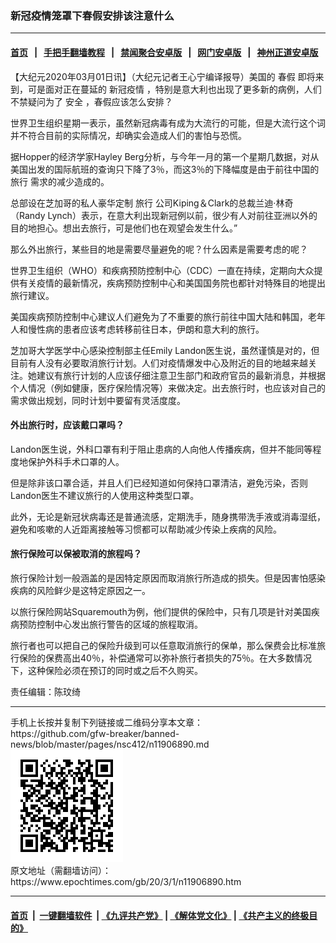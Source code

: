 ### 新冠疫情笼罩下春假安排该注意什么
------------------------

#### [首页](https://github.com/gfw-breaker/banned-news/blob/master/README.md) &nbsp;&nbsp;|&nbsp;&nbsp; [手把手翻墙教程](https://github.com/gfw-breaker/guides/wiki) &nbsp;&nbsp;|&nbsp;&nbsp; [禁闻聚合安卓版](https://github.com/gfw-breaker/bn-android) &nbsp;&nbsp;|&nbsp;&nbsp; [网门安卓版](https://github.com/oGate2/oGate) &nbsp;&nbsp;|&nbsp;&nbsp; [神州正道安卓版](https://github.com/SzzdOgate/update) 



<div><p>
 【大纪元2020年03月01日讯】（大纪元记者王心宁编译报导）美国的
 <ok href="https://www.epochtimes.com/gb/tag/%E6%98%A5%E5%81%87.html">
  春假
 </ok>
 即将来到，可是面对正在蔓延的
 <ok href="https://www.epochtimes.com/gb/tag/%E6%96%B0%E5%86%A0%E7%96%AB%E6%83%85.html">
  新冠疫情
 </ok>
 ，特别是意大利也出现了更多新的病例，人们不禁疑问为了
 <ok href="https://www.epochtimes.com/gb/tag/%E5%AE%89%E5%85%A8.html">
  安全
 </ok>
 ，春假应该怎么安排？
</p>
<p>
 世界卫生组织星期一表示，虽然新冠病毒有成为大流行的可能，但是大流行这个词并不符合目前的实际情况，却确实会造成人们的害怕与恐慌。
</p>
<p>
 据Hopper的经济学家Hayley Berg分析，与今年一月的第一个星期几数据，对从美国出发的国际航班的查询只下降了3％，而这3％的下降幅度是由于前往中国的
 <ok href="https://www.epochtimes.com/gb/tag/%E6%97%85%E8%A1%8C.html">
  旅行
 </ok>
 需求的减少造成的。
</p>
<p>
 总部设在芝加哥的私人豪华定制
 <ok href="https://www.epochtimes.com/gb/tag/%E6%97%85%E8%A1%8C.html">
  旅行
 </ok>
 公司Kiping＆Clark的总裁兰迪·林奇（Randy Lynch）表示，在意大利出现新冠例以前，很少有人对前往亚洲以外的目的地担心。想出去旅行，可是他们也在观望会发生什么。”
</p>
<p>
 那么外出旅行，某些目的地是需要尽量避免的呢？什么因素是需要考虑的呢？
</p>
<p>
 世界卫生组织（WHO）和疾病预防控制中心（CDC）一直在持续，定期向大众提供有关疫情的最新情况，疾病预防控制中心和美国国务院也都针对特殊目的地提出旅行建议。
</p>
<p>
 美国疾病预防控制中心建议人们避免为了不重要的旅行前往中国大陆和韩国，老年人和慢性病的患者应该考虑转移前往日本，伊朗和意大利的旅行。
</p>
<p>
 芝加哥大学医学中心感染控制部主任Emily Landon医生说，虽然谨慎是对的，但目前有人没有必要取消旅行计划。人们对疫情爆发中心及附近的目的地越来越关注。她建议有旅行计划的人应该仔细注意卫生部门和政府官员的最新消息，并根据个人情况（例如健康，医疗保险情况等）来做决定。出去旅行时，也应该对自己的需求做出规划，同时计划中要留有灵活度度。
</p>
<h4>
 外出旅行时，应该戴口罩吗？
</h4>
<p>
 Landon医生说，外科口罩有利于阻止患病的人向他人传播疾病，但并不能同等程度地保护外科手术口罩的人。
</p>
<p>
 但是除非该口罩合适，并且人们已经知道如何保持口罩清洁，避免污染，否则Landon医生不建议旅行的人使用这种类型口罩。
</p>
<p>
 此外，无论是新冠状病毒还是普通流感，定期洗手，随身携带洗手液或消毒湿纸，避免和咳嗽的人近距离接触等习惯都可以帮助减少传染上疾病的风险。
</p>
<h4>
 旅行保险可以保被取消的旅程吗？
</h4>
<p>
 旅行保险计划一般涵盖的是因特定原因而取消旅行所造成的损失。但是因害怕感染疾病的风险鲜少是这特定原因之一。
</p>
<p>
 以旅行保险网站Squaremouth为例，他们提供的保险中，只有几项是针对美国疾病预防控制中心发出旅行警告的区域的旅程取消。
</p>
<p>
 旅行者也可以把自己的保险升级到可以任意取消旅行的保单，那么保费会比标准旅行保险的保费高出40％，补偿通常可以弥补旅行者损失的75％。在大多数情况下，这种保险必须在预订的同时或之后不久购买。
</p>
<p>
 责任编辑：陈玟绮
</p>
</div>
<hr/>
手机上长按并复制下列链接或二维码分享本文章：<br/>
https://github.com/gfw-breaker/banned-news/blob/master/pages/nsc412/n11906890.md <br/>
<a href='https://github.com/gfw-breaker/banned-news/blob/master/pages/nsc412/n11906890.md'><img src='https://github.com/gfw-breaker/banned-news/blob/master/pages/nsc412/n11906890.md.png'/></a> <br/>
原文地址（需翻墙访问）：https://www.epochtimes.com/gb/20/3/1/n11906890.htm


------------------------
#### [首页](https://github.com/gfw-breaker/banned-news/blob/master/README.md) &nbsp;|&nbsp; [一键翻墙软件](https://github.com/gfw-breaker/nogfw/blob/master/README.md) &nbsp;| [《九评共产党》](https://github.com/gfw-breaker/9ping.md/blob/master/README.md#九评之一评共产党是什么) | [《解体党文化》](https://github.com/gfw-breaker/jtdwh.md/blob/master/README.md) | [《共产主义的终极目的》](https://github.com/gfw-breaker/gczydzjmd.md/blob/master/README.md)


<img src='http://gfw-breaker.win/banned-news/pages/nsc412/n11906890.md' width='0px' height='0px'/>